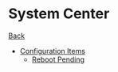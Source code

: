 # System Center

[Back](../Index.md)

- [Configuration Items](./Index.md)
  - [Reboot Pending](./Dealing%20with%20reboot%20pending%20clients%20in%20Configuration%20Manager.md)
